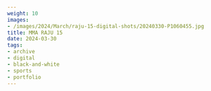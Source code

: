 ```yaml
---
weight: 10
images:
- /images/2024/March/raju-15-digital-shots/20240330-P1060455.jpg
title: MMA RAJU 15
date: 2024-03-30
tags:
- archive
- digital
- black-and-white
- sports
- portfolio
---
```

